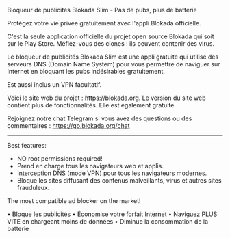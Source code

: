 Bloqueur de publicités Blokada Slim - Pas de pubs, plus de batterie

Protégez votre vie privée gratuitement avec l'appli Blokada officielle.

C'est la seule application officielle du projet open source Blokada qui soit sur le Play Store. Méfiez-vous des clones : ils peuvent contenir des virus.

Le bloqueur de publicités Blokada Slim est une appli gratuite qui utilise des serveurs DNS (Domain Name System) pour vous permettre de naviguer sur Internet en bloquant les pubs indésirables gratuitement.

Est aussi inclus un VPN facultatif.

Voici le site web du projet : https://blokada.org. Le version du site web contient plus de fonctionnalités. Elle est également gratuite.

Rejoignez notre chat Telegram si vous avez des questions ou des commentaires : https://go.blokada.org/chat

----

Best features:
- NO root permissions required!
- Prend en charge tous les navigateurs web et applis.
- Interception DNS (mode VPN) pour tous les navigateurs modernes.
- Bloque les sites diffusant des contenus malveillants, virus et autres sites frauduleux.

The most compatible ad blocker on the market!

• Bloque les publicités • Économise votre forfait Internet • Naviguez PLUS VITE en chargeant moins de données • Diminue la consommation de la batterie

